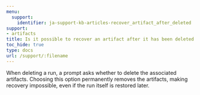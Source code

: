 ```yaml
---
menu:
  support:
    identifier: ja-support-kb-articles-recover_artifact_after_deleted
support:
- artifacts
title: Is it possible to recover an artifact after it has been deleted with a run?
toc_hide: true
type: docs
url: /support/:filename
---
```


When deleting a run, a prompt asks whether to delete the associated artifacts. Choosing this option permanently removes the artifacts, making recovery impossible, even if the run itself is restored later.
